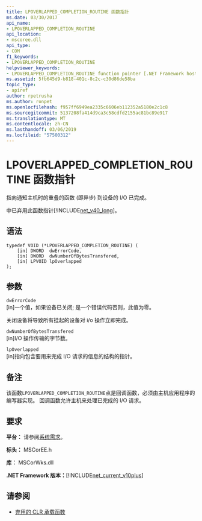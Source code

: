 ```yaml
---
title: LPOVERLAPPED_COMPLETION_ROUTINE 函数指针
ms.date: 03/30/2017
api_name:
- LPOVERLAPPED_COMPLETION_ROUTINE
api_location:
- mscoree.dll
api_type:
- COM
f1_keywords:
- LPOVERLAPPED_COMPLETION_ROUTINE
helpviewer_keywords:
- LPOVERLAPPED_COMPLETION_ROUTINE function pointer [.NET Framework hosting]
ms.assetid: 5fb645d9-b818-401c-8c2c-c30d86de58ba
topic_type:
- apiref
author: rpetrusha
ms.author: ronpet
ms.openlocfilehash: f957ff6949ea2335c6606eb112352a5180e2c1c8
ms.sourcegitcommit: 5137208fa414d9ca3c58cdfd2155ac81bc89e917
ms.translationtype: MT
ms.contentlocale: zh-CN
ms.lasthandoff: 03/06/2019
ms.locfileid: "57500312"
---
```

# <a name="lpoverlappedcompletionroutine-function-pointer"></a>LPOVERLAPPED_COMPLETION_ROUTINE 函数指针
指向通知主机时的重叠的函数 (即异步) 到设备的 I/O 已完成。  
  
 中已弃用此函数指针[!INCLUDE[net_v40_long](../../../../includes/net-v40-long-md.md)]。  
  
## <a name="syntax"></a>语法  
  
```  
typedef VOID (*LPOVERLAPPED_COMPLETION_ROUTINE) (  
    [in] DWORD  dwErrorCode,  
    [in] DWORD  dwNumberOfBytesTransfered,  
    [in] LPVOID lpOverlapped  
);  
```  
  
## <a name="parameters"></a>参数  
 `dwErrorCode`  
 [in]一个值，如果设备已关闭; 是一个错误代码否则，此值为零。  
  
 关闭设备将导致所有挂起的设备对 i/o 操作立即完成。  
  
 `dwNumberOfBytesTransfered`  
 [in]I/O 操作传输的字节数。  
  
 `lpOverlapped`  
 [in]指向包含要用来完成 I/O 请求的信息的结构的指针。  
  
## <a name="remarks"></a>备注  
 该函数`LPOVERLAPPED_COMPLETION_ROUTINE`点是回调函数，必须由主机应用程序的编写器实现。 回调函数允许主机来处理已完成的 I/O 请求。  
  
## <a name="requirements"></a>要求  
 **平台：** 请参阅[系统需求](../../../../docs/framework/get-started/system-requirements.md)。  
  
 **标头：** MSCorEE.h  
  
 **库：** MSCorWks.dll  
  
 **.NET Framework 版本：**[!INCLUDE[net_current_v10plus](../../../../includes/net-current-v10plus-md.md)]  
  
## <a name="see-also"></a>请参阅
- [弃用的 CLR 承载函数](../../../../docs/framework/unmanaged-api/hosting/deprecated-clr-hosting-functions.md)
